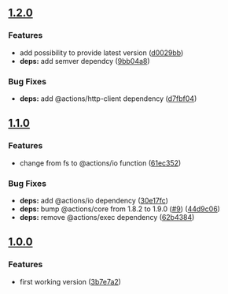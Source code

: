 ## [1.2.0](https://github.com/stsmdt/setup-genesyscloud-archy/compare/v1.1.0...v1.2.0)


### Features

* add possibility to provide latest version ([d0029bb](https://github.com/stsmdt/setup-genesyscloud-archy/commit/d0029bbaeb73fc9195ca2e6a615c0a79af448907))
* **deps:** add semver dependcy ([9bb04a8](https://github.com/stsmdt/setup-genesyscloud-archy/commit/9bb04a87ce6419a83d81a4dce402c829392c374a))


### Bug Fixes

* **deps:** add @actions/http-client dependency ([d7fbf04](https://github.com/stsmdt/setup-genesyscloud-archy/commit/d7fbf047b728f29fb3641437367ee4610445365f))

## [1.1.0](https://github.com/stsmdt/setup-genesyscloud-archy/compare/v1.0.0...v1.1.0)


### Features

* change from fs to @actions/io function ([61ec352](https://github.com/stsmdt/setup-genesyscloud-archy/commit/61ec352bb5fcf5f909a5f1f98c94fe467dfbc486))


### Bug Fixes

* **deps:** add @actions/io dependency ([30e17fc](https://github.com/stsmdt/setup-genesyscloud-archy/commit/30e17fcee2d3967a41032bb2d59594cc7be99e1b))
* **deps:** bump @actions/core from 1.8.2 to 1.9.0 ([#9](https://github.com/stsmdt/setup-genesyscloud-archy/issues/9)) ([44d9c06](https://github.com/stsmdt/setup-genesyscloud-archy/commit/44d9c065044fe18fdd9a4bfae1a71b6d2b5cf2ac))
* **deps:** remove @actions/exec dependency ([62b4384](https://github.com/stsmdt/setup-genesyscloud-archy/commit/62b4384cbc2a570f8fe22e9408a7e7b3b20382cf))

## [1.0.0](https://github.com/stsmdt/setup-genesyscloud-archy/compare/3b7e7a22d69c8660b8988e3fdd95a9ce52a928de...v1.0.0)


### Features

* first working version ([3b7e7a2](https://github.com/stsmdt/setup-genesyscloud-archy/commit/3b7e7a22d69c8660b8988e3fdd95a9ce52a928de))

